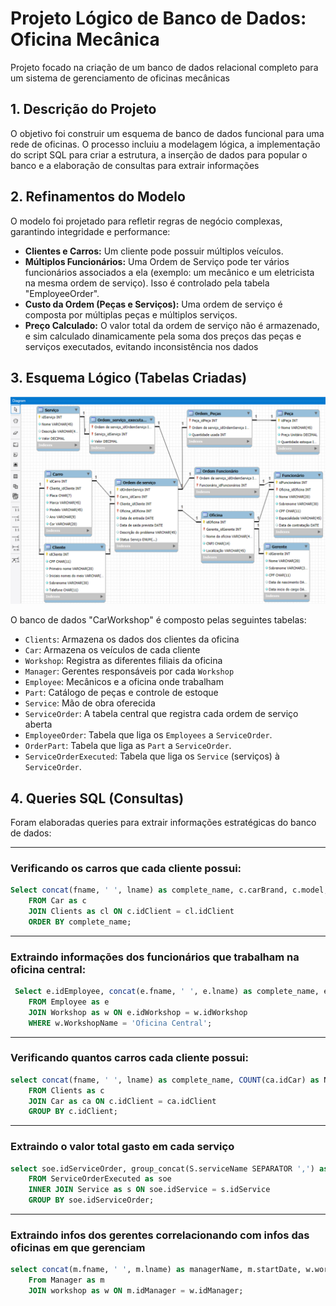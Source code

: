 # Projeto Lógico de Banco de Dados: Oficina Mecânica 

Projeto focado na criação de um banco de dados relacional completo para um sistema de gerenciamento de oficinas mecânicas

## 1. Descrição do Projeto

O objetivo foi construir um esquema de banco de dados funcional para uma rede de oficinas. O processo incluiu a modelagem lógica, a implementação do script SQL para criar a estrutura, a inserção de dados para popular o banco e a elaboração de consultas para extrair informações

## 2. Refinamentos do Modelo

O modelo foi projetado para refletir regras de negócio complexas, garantindo integridade e performance:

* **Clientes e Carros:** Um cliente pode possuir múltiplos veículos.
* **Múltiplos Funcionários:** Uma Ordem de Serviço pode ter vários funcionários associados a ela (exemplo: um mecânico e um eletricista na mesma ordem de serviço). Isso é controlado pela tabela "EmployeeOrder".
* **Custo da Ordem (Peças e Serviços):** Uma ordem de serviço é composta por múltiplas peças e múltiplos serviços.
* **Preço Calculado:** O valor total da ordem de serviço não é armazenado, e sim calculado dinamicamente pela soma dos preços das peças e serviços executados, evitando inconsistência nos dados

## 3. Esquema Lógico (Tabelas Criadas)

![Diagrama ERD da Oficina Mecânica](diagrama.png)

O banco de dados "CarWorkshop" é composto pelas seguintes tabelas:

* `Clients`: Armazena os dados dos clientes da oficina
* `Car`: Armazena os veículos de cada cliente
* `Workshop`: Registra as diferentes filiais da oficina
* `Manager`: Gerentes responsáveis por cada `Workshop`
* `Employee`: Mecânicos e a oficina onde trabalham
* `Part`: Catálogo de peças e controle de estoque
* `Service`: Mão de obra oferecida
* `ServiceOrder`: A tabela central que registra cada ordem de serviço aberta
* `EmployeeOrder`: Tabela que liga os `Employees` a `ServiceOrder`.
* `OrderPart`: Tabela que liga as `Part` a `ServiceOrder`.
* `ServiceOrderExecuted`: Tabela que liga os `Service` (serviços) à `ServiceOrder`.

## 4. Queries SQL (Consultas)

Foram elaboradas queries para extrair informações estratégicas do banco de dados:

---

### Verificando os carros que cada cliente possui:

```sql
Select concat(fname, ' ', lname) as complete_name, c.carBrand, c.model, c.carPlate 
	FROM Car as c
    JOIN Clients as cl ON c.idClient = cl.idClient
    ORDER BY complete_name;
```
---

### Extraindo informações dos funcionários que trabalham na oficina central:

```sql
 Select e.idEmployee, concat(e.fname, ' ', e.lname) as complete_name, e.CPF, e.specialty
	FROM Employee as e
    JOIN Workshop as w ON e.idWorkshop = w.idWorkshop
    WHERE w.WorkshopName = 'Oficina Central';
```
---

### Verificando quantos carros cada cliente possui:

```sql
select concat(fname, ' ', lname) as complete_name, COUNT(ca.idCar) as Number_cars
	FROM Clients as c
    JOIN Car as ca ON c.idClient = ca.idClient
    GROUP BY c.idClient;
```
---

### Extraindo o valor total gasto em cada serviço

```sql
select soe.idServiceOrder, group_concat(S.serviceName SEPARATOR ',') as serviceName, SUM(soe.price) as totalPriceServiceOrder
	FROM ServiceOrderExecuted as soe
    INNER JOIN Service as s ON soe.idService = s.idService
    GROUP BY soe.idServiceOrder;
```
---

### Extraindo infos dos gerentes correlacionando com infos das oficinas em que gerenciam

```sql
select concat(m.fname, ' ', m.lname) as managerName, m.startDate, w.workshopName, w.location, w.CNPJ
	From Manager as m
    JOIN workshop as w ON m.idManager = w.idManager;
```